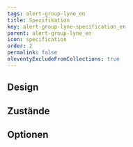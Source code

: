 ```yaml
---
tags: alert-group-lyne_en
title: Spezifikation
key: alert-group-lyne-specification_en
parent: alert-group-lyne_en
icon: specification
order: 2
permalink: false
eleventyExcludeFromCollections: true
---
```


## Design 

## Zustände

## Optionen


